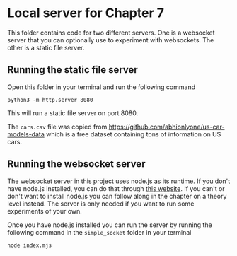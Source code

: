# Local server for Chapter 7

This folder contains code for two different servers. One is a websocket server that you can optionally use to experiment with websockets. The other is a static file server.

## Running the static file server

Open this folder in your terminal and run the following command

```
python3 -m http.server 8080
```

This will run a static file server on port 8080.

The `cars.csv` file was copied from https://github.com/abhionlyone/us-car-models-data which is a free dataset containing tons of information on US cars.

## Running the websocket server

The websocket server in this project uses node.js as its runtime. If you don't have node.js installed, you can do that through [this website](https://nodejs.org/en/download). If you can't or don't want to install node.js you can follow along in the chapter on a theory level instead. The server is only needed if you want to run some experiments of your own.

Once you have node.js installed you can run the server by running the following command in the `simple_socket` folder in your terminal

```
node index.mjs
```